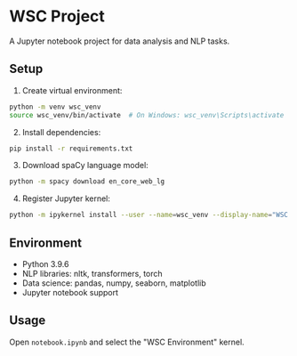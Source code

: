# WSC Project

A Jupyter notebook project for data analysis and NLP tasks.

## Setup

1. Create virtual environment:
```bash
python -m venv wsc_venv
source wsc_venv/bin/activate  # On Windows: wsc_venv\Scripts\activate
```

2. Install dependencies:
```bash
pip install -r requirements.txt
```

3. Download spaCy language model:
```bash
python -m spacy download en_core_web_lg
```

4. Register Jupyter kernel:
```bash
python -m ipykernel install --user --name=wsc_venv --display-name="WSC Environment"
```

## Environment

- Python 3.9.6
- NLP libraries: nltk, transformers, torch
- Data science: pandas, numpy, seaborn, matplotlib
- Jupyter notebook support

## Usage

Open `notebook.ipynb` and select the "WSC Environment" kernel.
